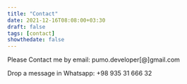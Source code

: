 ```yaml
---
title: "Contact"
date: 2021-12-16T08:08:00+03:30
draft: false
tags: [contact]
showthedate: false
---
```


Please Contact me by email: pumo.developer[@]gmail.com


Drop a message in Whatsapp: +98 935 31 666 32 